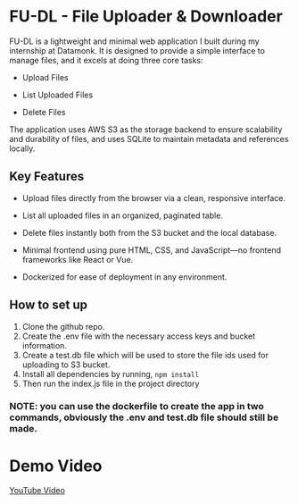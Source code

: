 # FU-DL - File Uploader & Downloader

FU-DL is a lightweight and minimal web application I built during my internship at Datamonk. It is designed to provide a simple interface to manage files, and it excels at doing three core tasks:

- Upload Files

- List Uploaded Files

- Delete Files

The application uses AWS S3 as the storage backend to ensure scalability and durability of files, and uses SQLite to maintain metadata and references locally.

## Key Features

- Upload files directly from the browser via a clean, responsive interface.

- List all uploaded files in an organized, paginated table.

- Delete files instantly both from the S3 bucket and the local database.

- Minimal frontend using pure HTML, CSS, and JavaScript—no frontend frameworks like React or Vue.

- Dockerized for ease of deployment in any environment.

## How to set up

1. Clone the github repo.
2. Create the .env file with the necessary access keys and bucket information.
3. Create a test.db file which will be used to store the file ids used for uploading to S3 bucket.
4. Install all dependencies by running,
   `npm install`
5. Then run the index.js file in the project directory

### NOTE: you can use the dockerfile to create the app in two commands, obviously the .env and test.db file should still be made.

# Demo Video

[YouTube Video](https://www.youtube.com/watch?v=6RJZViNu9hE)
